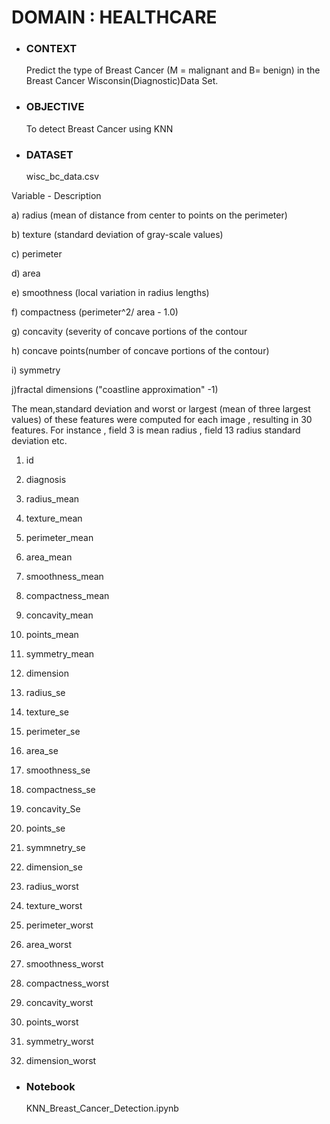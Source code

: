 #  DOMAIN : HEALTHCARE


- ### CONTEXT 
  Predict the type of Breast Cancer (M = malignant and B= benign) in the Breast Cancer Wisconsin(Diagnostic)Data Set.

 
- ### OBJECTIVE
  To detect Breast Cancer using KNN 


- ### DATASET 
  wisc_bc_data.csv

Variable - Description 

a) radius (mean of distance from center to points on the perimeter)

b) texture (standard deviation of gray-scale values)

c) perimeter

d) area

e) smoothness (local variation in radius lengths)

f) compactness (perimeter^2/ area - 1.0)

g) concavity (severity of concave portions of the contour 

h) concave points(number of concave portions of the contour)

i) symmetry

j)fractal dimensions ("coastline approximation" -1)

The mean,standard deviation and worst or largest (mean of three largest values) of these features were computed for each image , resulting in 30
features. For instance , field 3 is mean radius , field 13 radius standard deviation etc. 


1. id

2. diagnosis

3. radius_mean

4. texture_mean

5. perimeter_mean

6. area_mean

7. smoothness_mean

8. compactness_mean

9. concavity_mean

10. points_mean

11. symmetry_mean

12. dimension

13. radius_se

14. texture_se

15. perimeter_se

16. area_se

17. smoothness_se

18. compactness_se

19. concavity_Se

20. points_se

21. symmnetry_se

22. dimension_se

23. radius_worst

24. texture_worst

25. perimeter_worst

26. area_worst

27. smoothness_worst

28. compactness_worst

29. concavity_worst

30. points_worst

31. symmetry_worst

32. dimension_worst


- ### Notebook
  KNN_Breast_Cancer_Detection.ipynb

